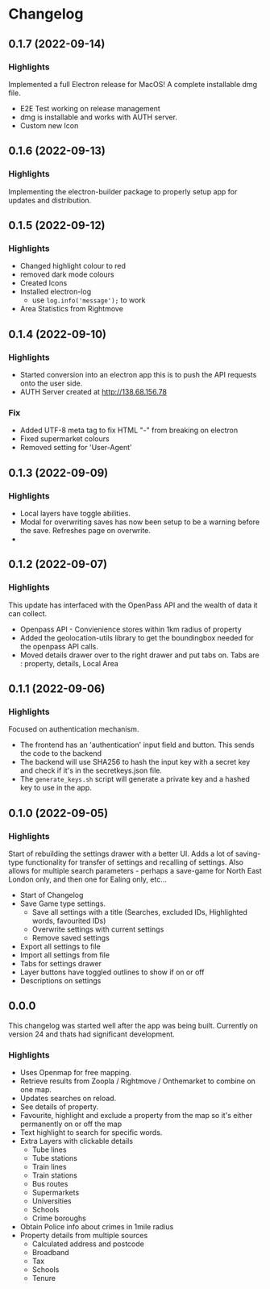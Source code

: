 # Changelog

## 0.1.7 (2022-09-14)

### Highlights

Implemented a full Electron release for MacOS! A complete installable dmg file.

- E2E Test working on release management
- dmg is installable and works with AUTH server.
- Custom new Icon


## 0.1.6 (2022-09-13)

### Highlights

Implementing the electron-builder package to properly setup app for updates and distribution.

## 0.1.5 (2022-09-12)

### Highlights

- Changed highlight colour to red
- removed dark mode colours
- Created Icons
- Installed electron-log
  - use `log.info('message');` to work
- Area Statistics from Rightmove 

## 0.1.4 (2022-09-10)

### Highlights

- Started conversion into an electron app this is to push the API requests onto the user side.
- AUTH Server created at http://138.68.156.78 

### Fix

- Added UTF-8 meta tag to fix HTML "-" from breaking on electron
- Fixed supermarket colours
- Removed setting for 'User-Agent'

## 0.1.3 (2022-09-09)

### Highlights

- Local layers have toggle abilities.
- Modal for overwriting saves has now been setup to be a warning before the save. Refreshes page on overwrite.
- 



## 0.1.2 (2022-09-07)

### Highlights

This update has interfaced with the OpenPass API and the wealth of data it can collect.
- Openpass API - Convienience stores within 1km radius of property
- Added the geolocation-utils library to get the boundingbox needed for the openpass API calls.
- Moved details drawer over to the right drawer and put tabs on. Tabs are : property, details, Local Area



## 0.1.1 (2022-09-06)

### Highlights

Focused on authentication mechanism.
- The frontend has an 'authentication' input field and button. This sends the code to the backend
- The backend will use SHA256 to hash the input key with a secret key and check if it's in the secretkeys.json file.
- The `generate_keys.sh` script will generate a private key and a hashed key to use in the app.



## 0.1.0 (2022-09-05)

### Highlights

Start of rebuilding the settings drawer with a better UI. Adds a lot of saving-type functionality for transfer of settings and recalling of settings.
Also allows for multiple search parameters - perhaps a save-game for North East London only, and then one for Ealing only, etc...

- Start of Changelog
- Save Game type settings. 
  -  Save all settings with a title (Searches, excluded IDs, Highlighted words, favourited IDs)
  -  Overwrite settings with current settings
  -  Remove saved settings
-  Export all settings to file
-  Import all settings from file
-  Tabs for settings drawer
-  Layer buttons have toggled outlines to show if on or off
-  Descriptions on settings



## 0.0.0

This changelog was started well after the app was being built. Currently on version 24 and thats had significant development.

### Highlights
- Uses Openmap for free mapping.
- Retrieve results from Zoopla / Rightmove / Onthemarket to combine on one map.
- Updates searches on reload.
- See details of property.
- Favourite, highlight and exclude a property from the map so it's either permanently on or off the map
- Text highlight to search for specific words.
- Extra Layers with clickable details
  - Tube lines
  - Tube stations
  - Train lines
  - Train stations
  - Bus routes
  - Supermarkets
  - Universities
  - Schools
  - Crime boroughs
- Obtain Police info about crimes in 1mile radius
- Property details from multiple sources
  - Calculated address and postcode
  - Broadband
  - Tax
  - Schools
  - Tenure